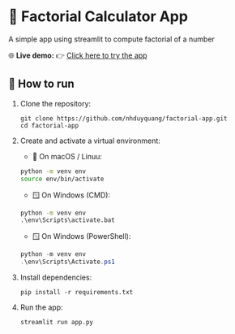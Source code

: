 # 🎯 Factorial Calculator App

A simple app using streamlit to compute factorial of a number

🌐 **Live demo:** 👉 [Click here to try the app](https://factorial-calculator-app.streamlit.app/)

## 🚀 How to run
1. Clone the repository:
    ```terminal
    git clone https://github.com/nhduyquang/factorial-app.git
    cd factorial-app
    ```

2. Create and activate a virtual environment:
    - 🐧 On macOS / Linuu:
    ```bash
    python -m venv env
    source env/bin/activate
    ```

    - 🪟 On Windows (CMD):
    ```cmd
    python -m venv env
    .\env\Scripts\activate.bat
    ```

    - 🪟 On Windows (PowerShell):
    ```powershell
    python -m venv env
    .\env\Scripts\Activate.ps1
    ```

3. Install dependencies:
    ```terminal
    pip install -r requirements.txt
    ```

4. Run the app:
    ```terminal
    streamlit run app.py
    ```
